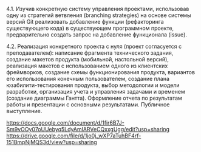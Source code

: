 4.1. Изучив конкретную систему управления проектами, использовав одну из стратегий ветвления (branching strategies) на основе системы версий Git реализовать добавление функции (рефакторинга существующего кода) в существующем программном проекте, предварительно создать запрос на добавление функционала (issue). 

4.2. Реализация конкретного проекта с нуля (проект согласуется с преподавателем): написание фрагмента технического задания, создание макетов продукта (мобильной, настольной версий), реализация макетов с использованием одного из клиентских фреймворков, создание схемы функционирования продукта, вариантов его использования конечным пользователем, создание плана юзабилити-тестирования продукта, выбор методологии и модели разработки, организация учета и управления задачами и временем (создание диаграммы Гантта). Оформление отчета по результатам работы и презентации с основными результатами. Публичное выступление.

https://docs.google.com/document/d/1fir6B7J-Sm9vOOy07oUUebyq5LdyAmIARVeCQxxgUgg/edit?usp=sharing
https://drive.google.com/file/d/1jo0j_wXP7aTuhBF4rf-151BmpNjMQS3d/view?usp=sharing
